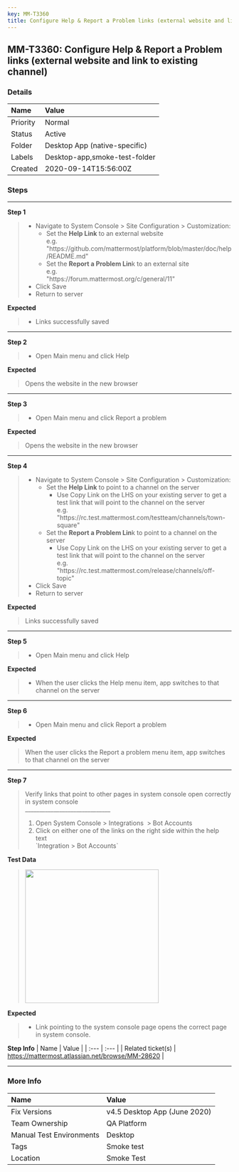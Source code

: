 ```yaml
---
key: MM-T3360
title: Configure Help & Report a Problem links (external website and link to existing channel)
---
```


## MM-T3360: Configure Help & Report a Problem links (external website and link to existing channel)

### Details

| Name     | Value                         |
| :------- | :---------------------------- |
| Priority | Normal                        |
| Status   | Active                        |
| Folder   | Desktop App (native-specific) |
| Labels   | Desktop-app,smoke-test-folder |
| Created  | 2020-09-14T15:56:00Z          |

### Steps

<hr/>

**Step 1**

> <article><ul><li>Navigate to System Console &gt; Site Configuration &gt; Customization:<ul><li>Set the <strong>Help Link</strong> to an external website<br>e.g. "https://github.com/mattermost/platform/blob/master/doc/help/README.md"</li><li>Set the <strong>Report a Problem Lin</strong>k to an external site<br>e.g.<br>"https://forum.mattermost.org/c/general/11"</li></ul></li><li>Click Save</li><li>Return to server</li></ul></article>

**Expected**

> <article><ul><li>Links successfully saved</li></ul></article>

<hr/>

**Step 2**

> <article><ul><li>Open Main menu and click Help&nbsp;</li></ul></article>

**Expected**

> <article>Opens the website in the new browser</article>

<hr/>

**Step 3**

> <article><ul><li>Open Main menu and click Report a problem&nbsp;</li></ul></article>

**Expected**

> <article>Opens the website in the new browser</article>

<hr/>

**Step 4**

> <article><ul><li>Navigate to System Console &gt; Site Configuration &gt; Customization:<ul><li>Set the <strong>Help Link</strong> to point to a channel on the server<ul><li>Use Copy Link on the LHS on your existing server to get a test link that will point to the channel on the server<br>e.g. "https://rc.test.mattermost.com/testteam/channels/town-square"</li></ul></li><li>Set the <strong>Report a Problem Lin</strong>k to point to a channel on the server<ul><li>Use Copy Link on the LHS on your existing server to get a test link that will point to the channel on the server<br>e.g.<br>"https://rc.test.mattermost.com/release/channels/off-topic"</li></ul></li></ul></li><li>Click Save</li><li>Return to server</li></ul></article>

**Expected**

> <article>Links successfully saved</article>

<hr/>

**Step 5**

> <article><ul><li>Open Main menu and click Help&nbsp;</li></ul></article>

**Expected**

> <article><ul><li>When the user clicks the Help menu item, app switches to that channel on the server</li></ul></article>

<hr/>

**Step 6**

> <article><ul><li>Open Main menu and click Report a problem&nbsp;</li></ul></article>

**Expected**

> <article>When the user clicks the Report a problem menu item, app switches to that channel on the server&nbsp;</article>

<hr/>

**Step 7**

> <article>Verify links that point to other pages in system console open correctly in system console<br>______________________________<ol><li>Open System Console &gt; Integrations &nbsp;&gt; Bot Accounts</li><li>Click on either one of the links on the right side within the help text<br>`Integration &gt; Bot Accounts`</li></ol></article>

**Test Data**

> <article><img src="https://smartbear-tm4j-prod-us-west-2-attachment-rich-text.s3.us-west-2.amazonaws.com/embedded-f3277290f945470c4add5d21ef3dc7ca7b74388fc7152bfb6b99ae58c66a95a8-1602198890466-1602198890466.png" style="width: 300px;" class="fr-fic fr-fil fr-dib"></article>

**Expected**

> <article><ul><li><p data-pm-slice='1 1 ["bulletList",null,"listItem",null]'>Link pointing to the system console page opens the correct page in system console.</p></li></ul></article>

**Step Info**
| Name | Value |
| :--- | :--- |
| Related ticket(s) | https://mattermost.atlassian.net/browse/MM-28620 |

<hr/>

### More Info

| Name                     | Value                        |
| :----------------------- | :--------------------------- |
| Fix Versions             | v4.5 Desktop App (June 2020) |
| Team Ownership           | QA Platform                  |
| Manual Test Environments | Desktop                      |
| Tags                     | Smoke test                   |
| Location                 | Smoke Test                   |
